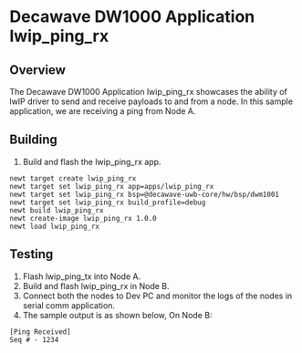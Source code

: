 <!--
#
# Licensed to the Apache Software Foundation (ASF) under one
# or more contributor license agreements.  See the NOTICE file
# distributed with this work for additional information
# regarding copyright ownership.  The ASF licenses this file
# to you under the Apache License, Version 2.0 (the
# "License"); you may not use this file except in compliance
# with the License.  You may obtain a copy of the License at
#
# http://www.apache.org/licenses/LICENSE-2.0
#
# Unless required by applicable law or agreed to in writing,
# software distributed under the License is distributed on an
# "AS IS" BASIS, WITHOUT WARRANTIES OR CONDITIONS OF ANY
#  KIND, either express or implied.  See the License for the
# specific language governing permissions and limitations
# under the License.
#
-->

# Decawave DW1000 Application lwip_ping_rx

## Overview
The Decawave DW1000 Application lwip_ping_rx showcases the ability of lwIP driver to send and receive
payloads to and from a node. In this sample application, we are receiving a ping from Node A.


## Building
1. Build and flash the lwip_ping_rx app.

```no-highlight
newt target create lwip_ping_rx
newt target set lwip_ping_rx app=apps/lwip_ping_rx
newt target set lwip_ping_rx bsp=@decawave-uwb-core/hw/bsp/dwm1001
newt target set lwip_ping_rx build_profile=debug
newt build lwip_ping_rx
newt create-image lwip_ping_rx 1.0.0
newt load lwip_ping_rx
```

## Testing
1. Flash lwip_ping_tx into Node A.
2. Build and flash lwip_ping_rx in Node B.
3. Connect both the nodes to Dev PC and monitor the logs of the nodes in serial comm application.
4. The sample output is as shown below,
	On Node B:

```no-highlight
[Ping Received]
Seq # - 1234
```
